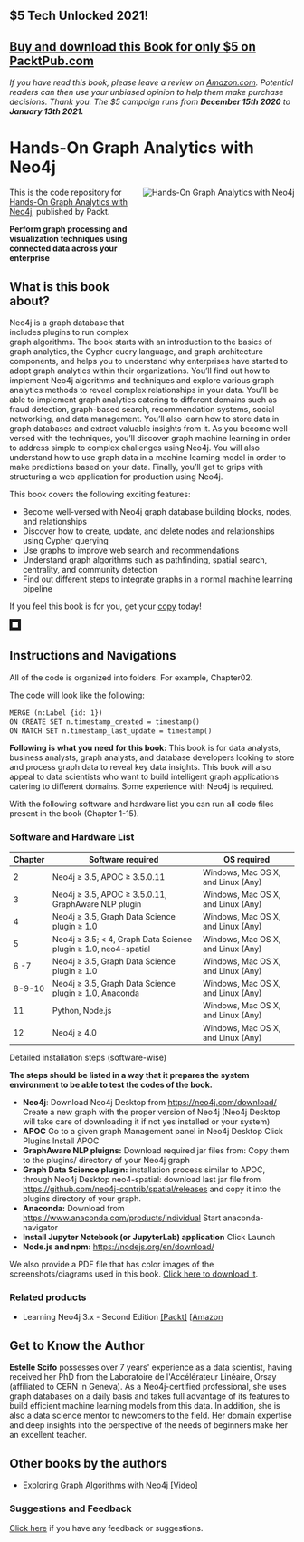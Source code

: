## $5 Tech Unlocked 2021!
[Buy and download this Book for only $5 on PacktPub.com](https://www.packtpub.com/product/hands-on-graph-analytics-with-neo4j/9781839212611)
-----
*If you have read this book, please leave a review on [Amazon.com](https://www.amazon.com/gp/product/1839212616).     Potential readers can then use your unbiased opinion to help them make purchase decisions. Thank you. The $5 campaign         runs from __December 15th 2020__ to __January 13th 2021.__*

# Hands-On Graph Analytics with Neo4j
<a href="https://www.packtpub.com/product/hands-on-graph-analytics-with-neo4j/9781839212611"><img src="https://static.packt-cdn.com/products/9781839212611/cover/smaller" alt="Hands-On Graph Analytics with Neo4j" height="256px" align="right"></a>

This is the code repository for [Hands-On Graph Analytics with Neo4j](https://www.packtpub.com/product/hands-on-graph-analytics-with-neo4j/9781839212611), published by Packt.

**Perform graph processing and visualization techniques using connected data across your enterprise**

## What is this book about?
Neo4j is a graph database that includes plugins to run complex graph algorithms.
The book starts with an introduction to the basics of graph analytics, the Cypher query language, and graph architecture components, and helps you to understand why enterprises have started to adopt graph analytics within their organizations. You’ll find out how to implement Neo4j algorithms and techniques and explore various graph analytics methods to reveal complex relationships in your data. You’ll be able to implement graph analytics catering to different domains such as fraud detection, graph-based search, recommendation systems, social networking, and data management. You’ll also learn how to store data in graph databases and extract valuable insights from it. As you become well-versed with the techniques, you’ll discover graph machine learning in order to address simple to complex challenges using Neo4j. You will also understand how to use graph data in a machine learning model in order to make predictions based on your data. Finally, you’ll get to grips with structuring a web application for production using Neo4j.

This book covers the following exciting features: 
* Become well-versed with Neo4j graph database building blocks, nodes, and relationships
* Discover how to create, update, and delete nodes and relationships using Cypher querying
* Use graphs to improve web search and recommendations
* Understand graph algorithms such as pathfinding, spatial search, centrality, and community detection
* Find out different steps to integrate graphs in a normal machine learning pipeline

If you feel this book is for you, get your [copy](https://www.amazon.com/dp/1839212616) today!

<a href="https://www.packtpub.com/?utm_source=github&utm_medium=banner&utm_campaign=GitHubBanner"><img src="https://raw.githubusercontent.com/PacktPublishing/GitHub/master/GitHub.png" 
alt="https://www.packtpub.com/" border="5" /></a>


## Instructions and Navigations
All of the code is organized into folders. For example, Chapter02.

The code will look like the following:
```
MERGE (n:Label {id: 1})
ON CREATE SET n.timestamp_created = timestamp()
ON MATCH SET n.timestamp_last_update = timestamp()
```

**Following is what you need for this book:**
This book is for data analysts, business analysts, graph analysts, and database developers looking to store and process graph data to reveal key data insights. This book will also appeal to data scientists who want to build intelligent graph applications catering to different domains. Some experience with Neo4j is required.

With the following software and hardware list you can run all code files present in the book (Chapter 1-15).

### Software and Hardware List

| Chapter  | Software required                   | OS required                        |
| -------- | ------------------------------------| -----------------------------------|
| 2        | Neo4j ≥ 3.5, APOC ≥ 3.5.0.11        | Windows, Mac OS X, and Linux (Any) |
| 3        |Neo4j ≥ 3.5, APOC ≥ 3.5.0.11, GraphAware NLP plugin | Windows, Mac OS X, and Linux (Any) |
| 4        | Neo4j ≥ 3.5, Graph Data Science plugin ≥ 1.0           | Windows, Mac OS X, and Linux (Any) |
| 5        | Neo4j ≥ 3.5; < 4, Graph Data Science plugin ≥ 1.0, neo4-spatial            | Windows, Mac OS X, and Linux (Any) |
| 6 -7     | Neo4j ≥ 3.5, Graph Data Science plugin ≥ 1.0          | Windows, Mac OS X, and Linux (Any) |
| 8-9-10   | Neo4j ≥ 3.5, Graph Data Science plugin ≥ 1.0, Anaconda            | Windows, Mac OS X, and Linux (Any) |
| 11        | Python, Node.js            | Windows, Mac OS X, and Linux (Any) |
| 12       | Neo4j ≥ 4.0           | Windows, Mac OS X, and Linux (Any) |

Detailed installation steps (software-wise)

**The steps should be listed in a way that it prepares the system environment to be able to test the codes of the book.**

* **Neo4j**:
   Download Neo4j Desktop from https://neo4j.com/download/
   Create a new graph with the proper version of Neo4j (Neo4j Desktop will take care of downloading it if not yes installed or your system)
* **APOC**
   Go to a given graph Management panel in Neo4j Desktop
   Click Plugins
   Install APOC
* **GraphAware NLP pluigns:**
   Download required jar files from:
   Copy them to the plugins/ directory of your Neo4j graph
* **Graph Data Science plugin:** 
   installation process similar to APOC, through Neo4j Desktop
   neo4-spatial: download last jar file from https://github.com/neo4j-contrib/spatial/releases and copy it into the plugins directory of your graph.
* **Anaconda:**
   Download from https://www.anaconda.com/products/individual
   Start anaconda-navigator
* **Install Jupyter Notebook (or JupyterLab) application**
   Click Launch
* **Node.js and npm:**
   https://nodejs.org/en/download/


We also provide a PDF file that has color images of the screenshots/diagrams used in this book. [Click here to download it](https://static.packt-cdn.com/downloads/9781839212611_ColorImages.pdf).

### Related products <Other books you may enjoy>
* Learning Neo4j 3.x - Second Edition [[Packt]](https://www.packtpub.com/product/learning-neo4j-3-x-second-edition/9781786466143) [[Amazon](https://www.amazon.com/dp/1786466147)

## Get to Know the Author
**Estelle Scifo**
possesses over 7 years' experience as a data scientist, having received her PhD from the Laboratoire de l'Accélérateur Linéaire, Orsay (affiliated to CERN in Geneva). As a Neo4j-certified professional, she uses graph databases on a daily basis and takes full advantage of its features to build efficient machine learning models from this data. In addition, she is also a data science mentor to newcomers to the field. Her domain expertise and deep insights into the perspective of the needs of beginners make her an excellent teacher.

## Other books by the authors
* [Exploring Graph Algorithms with Neo4j [Video]](https://www.packtpub.com/product/exploring-graph-algorithms-with-neo4j-video/9781838555580)

### Suggestions and Feedback
[Click here](https://docs.google.com/forms/d/e/1FAIpQLSdy7dATC6QmEL81FIUuymZ0Wy9vH1jHkvpY57OiMeKGqib_Ow/viewform) if you have any feedback or suggestions.
